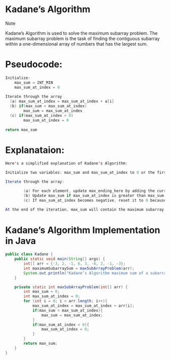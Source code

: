 # Kadane’s Algorithm
> [!NOTE]
> Kadane’s Algorithm is used to solve the maximum subarray problem.
> The maximum subarray problem is the task of finding the contiguous subarray within a one-dimensional array of numbers that has the largest sum.

# Pseudocode:
```java
Initialize:
    max_sum = INT_MIN
    max_sum_at_index = 0
        
Iterate through the array
  (a) max_sum_at_index = max_sum_at_index + a[i]
  (b) if(max_sum < max_sum_at_index)
        max_sum = max_sum_at_index
  (c) if(max_sum_at_index < 0)
        max_sum_at_index = 0
        
return max_sum
```
# Explanataion:
```java
Here's a simplified explanation of Kadane's Algorithm:

Initialize two variables: max_sum and max_sum_at_index to 0 or the first element of the array.

Iterate through the array:

        (a) For each element, update max_ending_here by adding the current element to it.
        (b) Update max_sum if max_sum_at_index is greater than max_sum.
        (c) If max_sum_at_index becomes negative, reset it to 0 because a negative sum will not contribute to the maximum subarray sum.
        
At the end of the iteration, max_sum will contain the maximum subarray sum.


```
# Kadane’s Algorithm Implementation in Java
```java
public class Kadane {
    public static void main(String[] args) {
        int[] arr = {-3, 2, -1, 6, 3, -6, 2, -1, -3};
        int maximumSubarraySum = maxSubArrayProblem(arr);
        System.out.println("Kadane’s Algorithm maximum sum of a subarray is: " + maximumSubarraySum);
    }

    private static int maxSubArrayProblem(int[] arr) {
        int max_sum = 0;
        int max_sum_at_index = 0;
        for (int i = 0; i < arr.length; i++){
            max_sum_at_index = max_sum_at_index + arr[i];
            if(max_sum < max_sum_at_index){
                max_sum = max_sum_at_index;
            }
            if(max_sum_at_index < 0){
                max_sum_at_index = 0;
            }
        }
        return max_sum;
    }
}
```